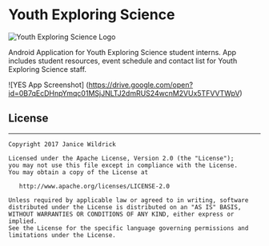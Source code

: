 # Youth Exploring Science

![Youth Exploring Science Logo](https://static.wixstatic.com/media/7ac9f7_44f9bd25329e4715977e693452fe3749.png/v1/fill/w_615,h_203,al_c,usm_0.66_1.00_0.01/7ac9f7_44f9bd25329e4715977e693452fe3749.png)


Android Application for Youth Exploring Science student interns.  App includes student resources, event schedule and contact list for Youth Exploring Science staff.


![YES App Screenshot]
(https://drive.google.com/open?id=0B7qEcDHnpYmqc01MSjJNLTJ2dmRUS24wcnM2VUx5TFVVTWpV)



## License
---

```
Copyright 2017 Janice Wildrick

Licensed under the Apache License, Version 2.0 (the "License");
you may not use this file except in compliance with the License.
You may obtain a copy of the License at

   http://www.apache.org/licenses/LICENSE-2.0

Unless required by applicable law or agreed to in writing, software
distributed under the License is distributed on an "AS IS" BASIS,
WITHOUT WARRANTIES OR CONDITIONS OF ANY KIND, either express or implied.
See the License for the specific language governing permissions and
limitations under the License.
